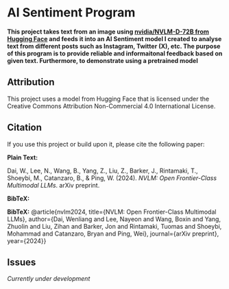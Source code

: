 # AI Sentiment Program

**This project takes text from an image using [nvidia/NVLM-D-72B from Hugging Face](https://huggingface.co/nvidia/NVLM-D-72B) and feeds it into an AI Sentiment model I created to analyse text from different posts such as Instagram, Twitter (X), etc. The purpose of this program is to provide reliable and informaitonal feedback based on given text. Furthermore, to demonstrate using a pretrained model**


## Attribution

This project uses a model from Hugging Face that is licensed under the Creative Commons Attribution Non-Commercial 4.0 International License.

## Citation

If you use this project or build upon it, please cite the following paper:

**Plain Text:**

Dai, W., Lee, N., Wang, B., Yang, Z., Liu, Z., Barker, J., Rintamaki, T., Shoeybi, M., Catanzaro, B., & Ping, W. (2024). *NVLM: Open Frontier-Class Multimodal LLMs*. arXiv preprint.

**BibTeX:**

**BibTeX:**
@article{nvlm2024,
  title={NVLM: Open Frontier-Class Multimodal LLMs},
  author={Dai, Wenliang and Lee, Nayeon and Wang, Boxin and Yang, Zhuolin and Liu, Zihan and Barker, Jon and Rintamaki, Tuomas and Shoeybi, Mohammad and Catanzaro, Bryan and Ping, Wei},
  journal={arXiv preprint},
  year={2024}}

## Issues

*Currently under development*

